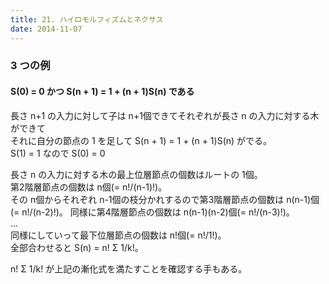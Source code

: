 ```yaml
---
title: 21. ハイロモルフィズムとネクサス
date: 2014-11-07
---
```


### 3 つの例

#### S(0) = 0 かつ S(n + 1) = 1 + (n + 1)S(n) である

長さ n+1 の入力に対して子は n+1個できてそれぞれが長さ n の入力に対する木ができて  
それに自分の節点の 1 を足して S(n + 1) = 1 + (n + 1)S(n) がでる。  
S(1) = 1 なので S(0) = 0  

長さ n の入力に対する木の最上位層節点の個数はルートの 1個。  
第2階層節点の個数は n個(= n!/(n-1)!)。  
その n個からそれぞれ n-1個の枝分かれするので第3階層節点の個数は n(n-1)個(= n!/(n-2)!)。 
同様に第4階層節点の個数は n(n-1)(n-2)個(= n!/(n-3)!)。  
...  
同様にしていって最下位層節点の個数は n!個(= n!/1!)。  
全部合わせると S(n) = n! Σ 1/k!。  

n! Σ 1/k! が上記の漸化式を満たすことを確認する手もある。  





